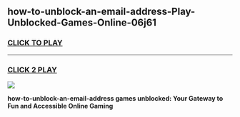 
## how-to-unblock-an-email-address-Play-Unblocked-Games-Online-06j61
<h3>
<a href="https://premium76.site?title=how-to-unblock-an-email-address&ref=25A">CLICK TO PLAY</a></h3>
<hr>

<h3>
<a href="https://premium76.site?title=how-to-unblock-an-email-address&ref=25A">CLICK 2 PLAY</a>
  
</h3>

<a href="https://premium76.site?title=how-to-unblock-an-email-address&ref=25A"><img src="https://clearcache.store/games.png"></a>


**how-to-unblock-an-email-address games unblocked: Your Gateway to Fun and Accessible Online Gaming**
